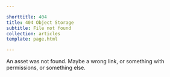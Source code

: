 ```yaml
---

shorttitle: 404
title: 404 Object Storage
subtitle: File not found
collection: articles
template: page.html

---
```


<p class="type-l type-serif type-italic read-xl">An asset was not found. Maybe a wrong link, or something with permissions, or something else.</p>
